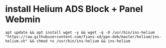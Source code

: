 # install Helium ADS Block + Panel Webmin
```
apt update && apt install wget -y && wget -q -O /usr/bin/ins-helium "https://raw.githubusercontent.com/fians-xd/ppn-deb/master/helium/ins-helium.sh" && chmod +x /usr/bin/ins-helium && ins-helium
```
